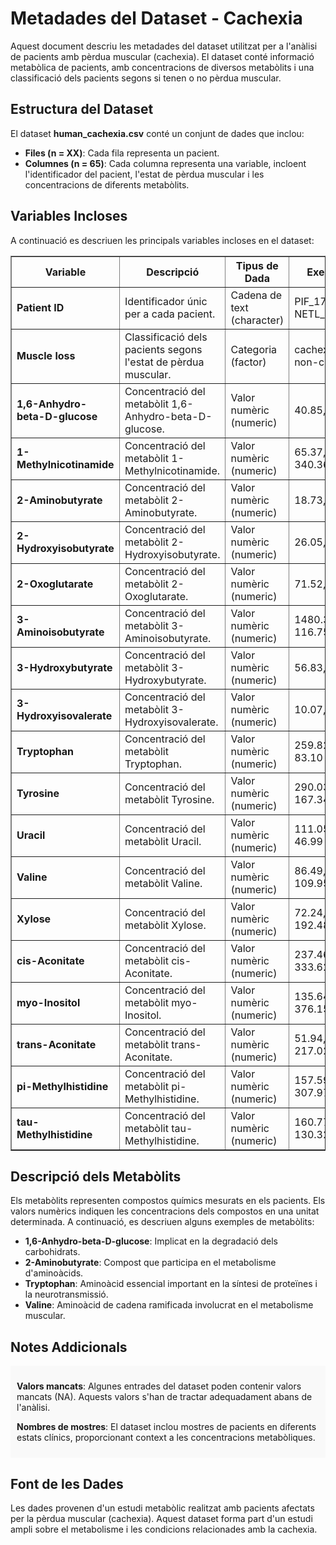 # Metadades del Dataset - Cachexia

Aquest document descriu les metadades del dataset utilitzat per a l'anàlisi de pacients amb pèrdua muscular (cachexia). El dataset conté informació metabòlica de pacients, amb concentracions de diversos metabòlits i una classificació dels pacients segons si tenen o no pèrdua muscular.

<h2>Estructura del Dataset</h2>

El dataset <strong>human_cachexia.csv</strong> conté un conjunt de dades que inclou:

<ul>
    <li><strong>Files (n = XX)</strong>: Cada fila representa un pacient.</li>
    <li><strong>Columnes (n = 65)</strong>: Cada columna representa una variable, incloent l'identificador del pacient, l'estat de pèrdua muscular i les concentracions de diferents metabòlits.</li>
</ul>

<h2>Variables Incloses</h2>

A continuació es descriuen les principals variables incloses en el dataset:

<table border="1" cellpadding="5" cellspacing="0">
    <tr>
        <th>Variable</th>
        <th>Descripció</th>
        <th>Tipus de Dada</th>
        <th>Exemple</th>
    </tr>
    <tr>
        <td><strong>Patient ID</strong></td>
        <td>Identificador únic per a cada pacient.</td>
        <td>Cadena de text (character)</td>
        <td>PIF_178, NETL_005_V1</td>
    </tr>
    <tr>
        <td><strong>Muscle loss</strong></td>
        <td>Classificació dels pacients segons l'estat de pèrdua muscular.</td>
        <td>Categoria (factor)</td>
        <td>cachexic, non-cachexic</td>
    </tr>
    <!-- Comença la llista de metabòlits -->
    <tr>
        <td><strong>1,6-Anhydro-beta-D-glucose</strong></td>
        <td>Concentració del metabòlit 1,6-Anhydro-beta-D-glucose.</td>
        <td>Valor numèric (numeric)</td>
        <td>40.85, 65.37</td>
    </tr>
    <tr>
        <td><strong>1-Methylnicotinamide</strong></td>
        <td>Concentració del metabòlit 1-Methylnicotinamide.</td>
        <td>Valor numèric (numeric)</td>
        <td>65.37, 340.36</td>
    </tr>
    <tr>
        <td><strong>2-Aminobutyrate</strong></td>
        <td>Concentració del metabòlit 2-Aminobutyrate.</td>
        <td>Valor numèric (numeric)</td>
        <td>18.73, 24.29</td>
    </tr>
    <tr>
        <td><strong>2-Hydroxyisobutyrate</strong></td>
        <td>Concentració del metabòlit 2-Hydroxyisobutyrate.</td>
        <td>Valor numèric (numeric)</td>
        <td>26.05, 41.68</td>
    </tr>
    <tr>
        <td><strong>2-Oxoglutarate</strong></td>
        <td>Concentració del metabòlit 2-Oxoglutarate.</td>
        <td>Valor numèric (numeric)</td>
        <td>71.52, 67.36</td>
    </tr>
    <tr>
        <td><strong>3-Aminoisobutyrate</strong></td>
        <td>Concentració del metabòlit 3-Aminoisobutyrate.</td>
        <td>Valor numèric (numeric)</td>
        <td>1480.30, 116.75</td>
    </tr>
    <tr>
        <td><strong>3-Hydroxybutyrate</strong></td>
        <td>Concentració del metabòlit 3-Hydroxybutyrate.</td>
        <td>Valor numèric (numeric)</td>
        <td>56.83, 43.82</td>
    </tr>
    <tr>
        <td><strong>3-Hydroxyisovalerate</strong></td>
        <td>Concentració del metabòlit 3-Hydroxyisovalerate.</td>
        <td>Valor numèric (numeric)</td>
        <td>10.07, 79.84</td>
    </tr>
    <tr>
        <td><strong>Tryptophan</strong></td>
        <td>Concentració del metabòlit Tryptophan.</td>
        <td>Valor numèric (numeric)</td>
        <td>259.82, 83.10</td>
    </tr>
    <tr>
        <td><strong>Tyrosine</strong></td>
        <td>Concentració del metabòlit Tyrosine.</td>
        <td>Valor numèric (numeric)</td>
        <td>290.03, 167.34</td>
    </tr>
    <tr>
        <td><strong>Uracil</strong></td>
        <td>Concentració del metabòlit Uracil.</td>
        <td>Valor numèric (numeric)</td>
        <td>111.05, 46.99</td>
    </tr>
    <tr>
        <td><strong>Valine</strong></td>
        <td>Concentració del metabòlit Valine.</td>
        <td>Valor numèric (numeric)</td>
        <td>86.49, 109.95</td>
    </tr>
    <tr>
        <td><strong>Xylose</strong></td>
        <td>Concentració del metabòlit Xylose.</td>
        <td>Valor numèric (numeric)</td>
        <td>72.24, 192.48</td>
    </tr>
    <tr>
        <td><strong>cis-Aconitate</strong></td>
        <td>Concentració del metabòlit cis-Aconitate.</td>
        <td>Valor numèric (numeric)</td>
        <td>237.46, 333.62</td>
    </tr>
    <tr>
        <td><strong>myo-Inositol</strong></td>
        <td>Concentració del metabòlit myo-Inositol.</td>
        <td>Valor numèric (numeric)</td>
        <td>135.64, 376.15</td>
    </tr>
    <tr>
        <td><strong>trans-Aconitate</strong></td>
        <td>Concentració del metabòlit trans-Aconitate.</td>
        <td>Valor numèric (numeric)</td>
        <td>51.94, 217.02</td>
    </tr>
    <tr>
        <td><strong>pi-Methylhistidine</strong></td>
        <td>Concentració del metabòlit pi-Methylhistidine.</td>
        <td>Valor numèric (numeric)</td>
        <td>157.59, 307.97</td>
    </tr>
    <tr>
        <td><strong>tau-Methylhistidine</strong></td>
        <td>Concentració del metabòlit tau-Methylhistidine.</td>
        <td>Valor numèric (numeric)</td>
        <td>160.77, 130.32</td>
    </tr>
</table>

<h2>Descripció dels Metabòlits</h2>

Els metabòlits representen compostos químics mesurats en els pacients. Els valors numèrics indiquen les concentracions dels compostos en una unitat determinada. A continuació, es descriuen alguns exemples de metabòlits:

<ul>
    <li><strong>1,6-Anhydro-beta-D-glucose</strong>: Implicat en la degradació dels carbohidrats.</li>
    <li><strong>2-Aminobutyrate</strong>: Compost que participa en el metabolisme d'aminoàcids.</li>
    <li><strong>Tryptophan</strong>: Aminoàcid essencial important en la síntesi de proteïnes i la neurotransmissió.</li>
    <li><strong>Valine</strong>: Aminoàcid de cadena ramificada involucrat en el metabolisme muscular.</li>
</ul>

<h2>Notes Addicionals</h2>

<div style="background-color: #f9f9f9; padding: 10px; border-left: 5px solid #


<div style="background-color: #f9f9f9; padding: 10px; border-left: 5px solid #0055a5;">
    <p><strong>Valors mancats</strong>: Algunes entrades del dataset poden contenir valors mancats (NA). Aquests valors s'han de tractar adequadament abans de l'anàlisi.</p>
    <p><strong>Nombres de mostres</strong>: El dataset inclou mostres de pacients en diferents estats clínics, proporcionant context a les concentracions metabòliques.</p>
</div>

<h2>Font de les Dades</h2>

Les dades provenen d'un estudi metabòlic realitzat amb pacients afectats per la pèrdua muscular (cachexia). Aquest dataset forma part d'un estudi ampli sobre el metabolisme i les condicions relacionades amb la cachexia.
